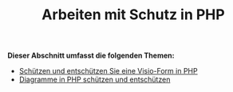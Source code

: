 ﻿---
title: Arbeiten mit Schutz in PHP
type: docs
weight: 90
url: /de/java/working-with-protection-in-php/
---
**Dieser Abschnitt umfasst die folgenden Themen:**

- [Schützen und entschützen Sie eine Visio-Form in PHP](/diagram/de/java/protect-and-unprotect-a-visio-shape-in-php/)
- [Diagramme in PHP schützen und entschützen](/diagram/de/java/protect-and-unprotect-diagrams-in-php/)
